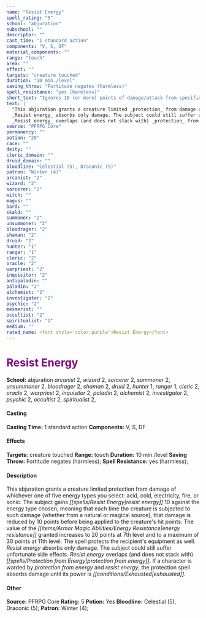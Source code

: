 ```yaml
---
name: "Resist Energy"
spell_rating: "5"
school: "abjuration"
subschool: ""
descriptor: ""
cast_time: "1 standard action"
components: "V, S, DF"
material_components: ""
range: "touch"
area: ""
effect: ""
targets: "creature touched"
duration: "10 min./level"
saving_throw: "Fortitude negates (harmless)"
spell_resistance: "yes (harmless)"
short_text: "Ignores 10 (or more) points of damage/attack from specified energy type."
text: |
  "This abjuration grants a creature limited _protection_ from damage of whichever one of five energy types you select: acid, cold, electricity, fire, or sonic. The subject gains _resist energy_ 10 against the energy type chosen, meaning that each time the creature is subjected to such damage (whether from a natural or magical source), that damage is reduced by 10 points before being applied to the creature's hit points. The value of the energy resistance granted increases to 20 points at 7th level and to a maximum of 30 points at 11th level. The spell protects the recipient's equipment as well.
  _Resist energy_ absorbs only damage. The subject could still suffer unfortunate side effects.
  _Resist energy_ overlaps (and does not stack with) _protection_ from energy_. If a character is warded by _protection_ from energy_ and _resist energy_, the _protection_ spell absorbs damage until its power is exhausted."
source: "PFRPG Core"
permanency: ""
potion: "20"
race: ""
deity: ""
cleric_domain: ""
druid_domain: ""
bloodline: "Celestial (5), Draconic (5)"
patron: "Winter (4)"
arcanist: "2"
wizard: "2"
sorcerer: "2"
witch: ""
magus: ""
bard: ""
skald: ""
summoner: "2"
unsummoner: "2"
bloodrager: "2"
shaman: "2"
druid: "2"
hunter: "1"
ranger: "1"
cleric: "2"
oracle: "2"
warpriest: "2"
inquisitor: "2"
antipaladin: ""
paladin: "2"
alchemist: "2"
investigator: "2"
psychic: "2"
mesmerist: ""
occultist: "2"
spiritualist: "2"
medium: ""
rated_name: <font style='color:purple'>Resist Energy</font>
---
```


# <font style='color:purple'>Resist Energy</font> 
**School:** abjuration 
_arcanist_ 2, _wizard_ 2, _sorcerer_ 2, _summoner_ 2, _unsummoner_ 2, _bloodrager_ 2, _shaman_ 2, _druid_ 2, _hunter_ 1, _ranger_ 1, _cleric_ 2, _oracle_ 2, _warpriest_ 2, _inquisitor_ 2, _paladin_ 2, _alchemist_ 2, _investigator_ 2, _psychic_ 2, _occultist_ 2, _spiritualist_ 2, 
#### Casting
**Casting Time:** 1 standard action
 **Components:** V, S, DF 
 #### Effects
**Targets:** creature touched
**Range:** touch
**Duration:** 10 min./level
**Saving Throw:** Fortitude negates (harmless); **Spell Resistance:** yes (harmless); 
 #### Description
This abjuration grants a creature limited protection from damage of whichever one of five energy types you select: acid, cold, electricity, fire, or sonic. The subject gains _[[spells/Resist Energy|resist energy]]_ 10 against the energy type chosen, meaning that each time the creature is subjected to such damage (whether from a natural or magical source), that damage is reduced by 10 points before being applied to the creature's hit points. The value of the _[[items/Armor Magic Abilities/Energy Resistance|energy resistance]]_ granted increases to 20 points at 7th level and to a maximum of 30 points at 11th level. The spell protects the recipient's equipment as well.
  _Resist energy_ absorbs only damage. The subject could still suffer unfortunate side effects.
  _Resist energy_ overlaps (and does not stack with) _[[spells/Protection from Energy|protection from energy]]_. If a character is warded by _protection from energy_ and _resist energy_, the protection spell absorbs damage until its power is _[[conditions/Exhausted|exhausted]]_.

 #### Other
**Source:** PFRPG Core
**Rating:** 5
**Potion:** Yes
**Bloodline:** Celestial (5), Draconic (5); **Patron:** Winter (4); 